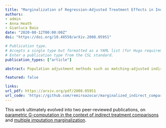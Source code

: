 ```yaml
---
title: "Marginalization of Regression-Adjusted Treatment Effects in Indirect Comparisons with Limited Patient-Level Data"
authors:
- admin
- Anna Heath
- Gianluca Baio
date: "2020-08-12T00:00:00Z"
doi: "https://doi.org/10.48550/arXiv.2008.05951"

# Publication type.
# Accepts a single type but formatted as a YAML list (for Hugo requirements).
# Enter a publication type from the CSL standard.
publication_types: ["article"]

abstract: Population adjustment methods such as matching-adjusted indirect comparison (MAIC) are increasingly used to compare marginal treatment effects when there are cross-trial differences in effect modifiers and limited patient-level data. MAIC is sensitive to poor covariate overlap and cannot extrapolate beyond the observed covariate space. Current outcome regression-based alternatives can extrapolate but target a conditional treatment effect that is incompatible in the indirect comparison. When adjusting for covariates, one must integrate or average the conditional estimate over the population of interest to recover a compatible marginal treatment effect. We propose a marginalization method based on parametric G-computation that can be easily applied where the outcome regression is a generalized linear model or a Cox model. In addition, we introduce a novel general-purpose method based on multiple imputation, which we term multiple imputation marginalization (MIM) and is applicable to a wide range of models. Both methods can accommodate a Bayesian statistical framework, which naturally integrates the analysis into a probabilistic framework. A simulation study provides proof-of-principle for the methods and benchmarks their performance against MAIC and the conventional outcome regression. The marginalized outcome regression approaches achieve more precise and more accurate estimates than MAIC, particularly when covariate overlap is poor, and yield unbiased marginal treatment effect estimates under no failures of assumptions. Furthermore, the marginalized regression-adjusted estimates provide greater precision and accuracy than the conditional estimates produced by the conventional outcome regression, which are systematically biased because the measure of effect is non-collapsible.

featured: false

links:
url_pdf: https://arxiv.org/pdf/2008.05951
url_code: 'https://github.com/remiroazocar/marginalized_indirect_comparisons_simstudy'
---
```


This work ultimately evolved into two peer-reviewed publications, on [parametric G-computation in the context of indirect treatment comparisons](https://doi.org/10.1002/jrsm.1565) and [multiple imputation marginalization](https://doi.org/10.1186/s12874-024-02157-x).
